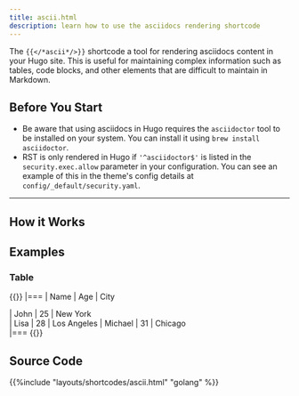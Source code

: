 ```yaml
---
title: ascii.html
description: learn how to use the asciidocs rendering shortcode
---
```


The `{{</*ascii*/>}}` shortcode a tool for rendering asciidocs  content in your Hugo site. This is useful for maintaining complex information such as tables, code blocks, and other elements that are difficult to maintain in Markdown.


## Before You Start

- Be aware that using asciidocs in Hugo requires the `asciidoctor` tool to be installed on your system. You can install it using `brew install asciidoctor`.
- RST is only rendered in Hugo if `'^asciidoctor$'` is listed in the `security.exec.allow` parameter in your configuration. You can see an example of this in the theme's config details at `config/_default/security.yaml`.

---

## How it Works 

## Examples

### Table

{{<ascii>}}
|===
| Name    | Age | City      

| John    | 25  | New York  
| Lisa    | 28  | Los Angeles
| Michael | 31  | Chicago   
|===
{{</ascii>}}

## Source Code 

{{%include "layouts/shortcodes/ascii.html" "golang" %}}